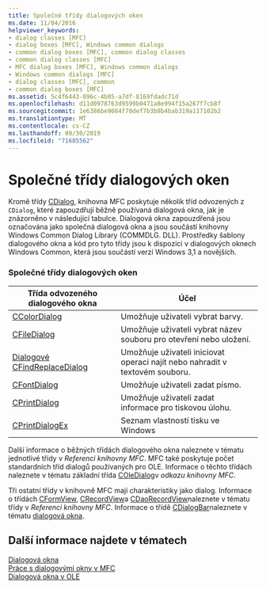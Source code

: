 ```yaml
---
title: Společné třídy dialogových oken
ms.date: 11/04/2016
helpviewer_keywords:
- dialog classes [MFC]
- dialog boxes [MFC], Windows common dialogs
- common dialog boxes [MFC], common dialog classes
- common dialog classes [MFC]
- MFC dialog boxes [MFC], Windows common dialogs
- Windows common dialogs [MFC]
- dialog classes [MFC], common
- common dialog boxes [MFC]
ms.assetid: 5c4f6443-896c-4b05-a7df-8169fdadc71d
ms.openlocfilehash: d11d0978763d9599b0471a8e994f15a267f7cb8f
ms.sourcegitcommit: 1e6386be9084f70def7b3b8b4bab319a117102b2
ms.translationtype: MT
ms.contentlocale: cs-CZ
ms.lasthandoff: 09/30/2019
ms.locfileid: "71685562"
---
```

# <a name="common-dialog-classes"></a>Společné třídy dialogových oken

Kromě třídy [CDialog](../mfc/reference/cdialog-class.md), knihovna MFC poskytuje několik tříd odvozených z `CDialog`, které zapouzdřují běžně používaná dialogová okna, jak je znázorněno v následující tabulce. Dialogová okna zapouzdřená jsou označována jako společná dialogová okna a jsou součástí knihovny Windows Common Dialog Library (COMMDLG. DLL). Prostředky šablony dialogového okna a kód pro tyto třídy jsou k dispozici v dialogových oknech Windows Common, která jsou součástí verzí Windows 3,1 a novějších.

### <a name="common-dialog-classes"></a>Společné třídy dialogových oken

|Třída odvozeného dialogového okna|Účel|
|--------------------------|-------------|
|[CColorDialog](../mfc/reference/ccolordialog-class.md)|Umožňuje uživateli vybrat barvy.|
|[CFileDialog](../mfc/reference/cfiledialog-class.md)|Umožňuje uživateli vybrat název souboru pro otevření nebo uložení.|
|[Dialogové CFindReplaceDialog](../mfc/reference/cfindreplacedialog-class.md)|Umožňuje uživateli iniciovat operaci najít nebo nahradit v textovém souboru.|
|[CFontDialog](../mfc/reference/cfontdialog-class.md)|Umožňuje uživateli zadat písmo.|
|[CPrintDialog](../mfc/reference/cprintdialog-class.md)|Umožňuje uživateli zadat informace pro tiskovou úlohu.|
|[CPrintDialogEx](../mfc/reference/cprintdialogex-class.md)|Seznam vlastností tisku ve Windows|

Další informace o běžných třídách dialogového okna naleznete v tématu jednotlivé třídy v *Referenci knihovny MFC*. MFC také poskytuje počet standardních tříd dialogů používaných pro OLE. Informace o těchto třídách naleznete v tématu základní třída [COleDialog](../mfc/reference/coledialog-class.md)v *odkazu knihovny MFC*.

Tři ostatní třídy v knihovně MFC mají charakteristiky jako dialog. Informace o třídách [CFormView](../mfc/reference/cformview-class.md), [CRecordView](../mfc/reference/crecordview-class.md)a [CDaoRecordView](../mfc/reference/cdaorecordview-class.md)naleznete v tématu třídy v *Referenci knihovny MFC*. Informace o třídě [CDialogBar](../mfc/reference/cdialogbar-class.md)naleznete v tématu [dialogová okna](../mfc/dialog-bars.md).

## <a name="see-also"></a>Další informace najdete v tématech

[Dialogová okna](../mfc/dialog-boxes.md)<br/>
[Práce s dialogovými okny v MFC](../mfc/life-cycle-of-a-dialog-box.md)<br/>
[Dialogová okna v OLE](../mfc/dialog-boxes-in-ole.md)
